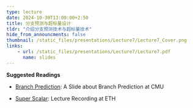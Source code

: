 ```yaml
---
type: lecture
date: 2024-10-30T13:00:00+2:50
title: 分支预测与超标量设计
tldr: "介绍分支预测技术与超标量技术"
hide_from_announcments: false
thumbnail: /static_files/presentations/Lecture7/Lecture7_Cover.png
links: 
    - url: /static_files/presentations/Lecture7/Lecture7.pdf
      name: slides
---
```


**Suggested Readings**

- [Branch Prediction](https://course.ece.cmu.edu/~ece740/f13/lib/exe/fetch.php?media=onur-740-fall13-module7.4.1-branch-prediction.pdf): A Slide about Branch Prediction at CMU

- [Super Scalar](https://www.youtube.com/watch?v=GE15v__4x58): Lecture Recording at ETH
